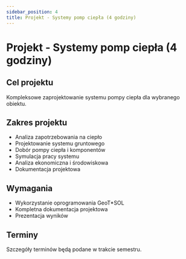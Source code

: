 ```yaml
---
sidebar_position: 4
title: Projekt - Systemy pomp ciepła (4 godziny)
---
```


# Projekt - Systemy pomp ciepła (4 godziny)

## Cel projektu

Kompleksowe zaprojektowanie systemu pompy ciepła dla wybranego obiektu.

## Zakres projektu

- Analiza zapotrzebowania na ciepło
- Projektowanie systemu gruntowego
- Dobór pompy ciepła i komponentów
- Symulacja pracy systemu
- Analiza ekonomiczna i środowiskowa
- Dokumentacja projektowa

## Wymagania

- Wykorzystanie oprogramowania GeoT*SOL
- Kompletna dokumentacja projektowa
- Prezentacja wyników

## Terminy

Szczegóły terminów będą podane w trakcie semestru.
